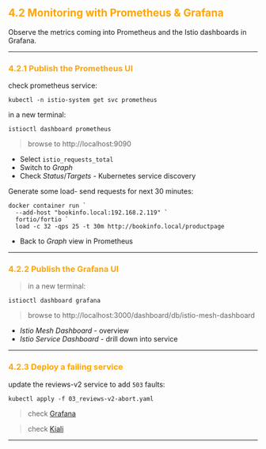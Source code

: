 ## <font color="orange"> 4.2 Monitoring with Prometheus & Grafana </font>
Observe the metrics coming into Prometheus and the Istio dashboards in Grafana.

---

### <font color="orange"> 4.2.1 Publish the Prometheus UI </font>
check prometheus service:
````
kubectl -n istio-system get svc prometheus
````

in a new terminal:
```
istioctl dashboard prometheus
```
> browse to http://localhost:9090
- Select `istio_requests_total`
- Switch to _Graph_
- Check _Status_/_Targets_ - Kubernetes service discovery

Generate some load- send requests for next 30 minutes:
```
docker container run `
  --add-host "bookinfo.local:192.168.2.119" `
  fortio/fortio `
  load -c 32 -qps 25 -t 30m http://bookinfo.local/productpage
```
- Back to _Graph_ view in Prometheus

---

### <font color="orange"> 4.2.2 Publish the Grafana UI </font>
> in a new terminal:
```
istioctl dashboard grafana
```
> browse to http://localhost:3000/dashboard/db/istio-mesh-dashboard
 - _Istio Mesh Dashboard_ - overview
 - _Istio Service Dashboard_ - drill down into service 

---

### <font color="orange"> 4.2.3 Deploy a failing service </font>
update the reviews-v2 service to add `503` faults:
```
kubectl apply -f 03_reviews-v2-abort.yaml
```
> check [Grafana](http://localhost:3000/dashboard/db/istio-mesh-dashboard?orgId=1&refresh=5s&from=now-5m&to=now&var-service=reviews.default.svc.cluster.local&var-srcns=All&var-srcwl=All&var-dstns=All&var-dstwl=All)

> check [Kiali](http://localhost:20001/kiali/console/graph/namespaces/?edges=requestsPercentage&graphType=versionedApp&namespaces=default&unusedNodes=false&injectServiceNodes=true&pi=10000&duration=300&layout=dagre)

---